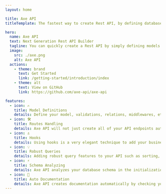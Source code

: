 ```yaml
---
layout: home

title: Axe API
titleTemplate: The fastest way to create Rest API, by defining database models and relations.

hero:
  name: Axe API
  text: Next Generation Rest API Builder
  tagline: You can quickly create a Rest API by simply defining models and relationships.
  image:
    src: ./axe.png
    alt: Axe API
  actions:
    - theme: brand
      text: Get Started
      link: /getting-started/introduction/index
    - theme: alt
      text: View on GitHub
      link: https://github.com/axe-api/axe-api

features:
  - icon: ✍
    title: Model Definitions
    details: Define your model, validations, relations, middlewares, etc. in a declarative way to build your API in minutes.
  - icon: 🛠️
    title: Routes Handling
    details: Axe API will not just create all of your API endpoints automatically. It will also process all of them by your model definition.
  - icon: ⚓
    title: Hooks
    details: Using hooks is a very elegant technique to add your business logic to your API endpoints in a test-friendly way.
  - icon: 💡
    title: Robust Queries
    details: Adding robust query features to your API such as sorting, selecting fields, or querying data will cost you nothing.
  - icon: ⚡️
    title: Schema Analyzing
    details: Axe API analyzes your database schema in the initialization process to compare your models with it.
  - icon: 📄
    title: Auto Documentation
    details: Axe API creates documentation automatically by checking your model definitions, table relations, database schema, etc.
---
```

